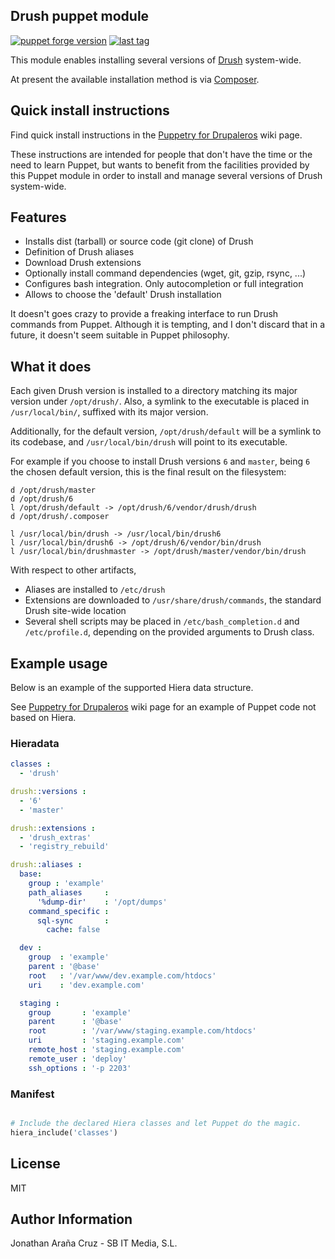 ## Drush puppet module

[![puppet forge version](https://img.shields.io/puppetforge/v/jonhattan/drush.svg)](http://forge.puppetlabs.com/jonhattan/drush) [![last tag](https://img.shields.io/github/tag/jonhattan/puppet-drush.svg)](https://github.com/jonhattan/puppet-drush/tags)

This module enables installing several versions of [Drush](http://www.drush.org/) system-wide.

At present the available installation method is via [Composer](https://getcomposer.org/).


## Quick install instructions

Find quick install instructions in the [Puppetry for Drupaleros](https://github.com/jonhattan/puppet-drush/wiki/Puppetry-for-Drupaleros)
wiki page.

These instructions are intended for people that don't have the time or the
need to learn Puppet, but wants to benefit from the facilities provided by
this Puppet module in order to install and manage several versions of Drush
system-wide.


## Features

  * Installs dist (tarball) or source code (git clone) of Drush
  * Definition of Drush aliases
  * Download Drush extensions
  * Optionally install command dependencies (wget, git, gzip, rsync, ...)
  * Configures bash integration. Only autocompletion or full integration
  * Allows to choose the 'default' Drush installation

It doesn't goes crazy to provide a freaking interface to run Drush commands
from Puppet. Although it is tempting, and I don't discard that in a future,
it doesn't seem suitable in Puppet philosophy.


## What it does

Each given Drush version is installed to a directory matching its major
version under `/opt/drush/`. Also, a symlink to the executable is placed
in `/usr/local/bin/`, suffixed with its major version.

Additionally, for the default version, `/opt/drush/default` will be a symlink
to its codebase, and `/usr/local/bin/drush` will point to its executable.

For example if you choose to install Drush versions `6` and `master`, being
`6` the chosen default version, this is the final result on the filesystem:

```
d /opt/drush/master
d /opt/drush/6
l /opt/drush/default -> /opt/drush/6/vendor/drush/drush
d /opt/drush/.composer

l /usr/local/bin/drush -> /usr/local/bin/drush6
l /usr/local/bin/drush6 -> /opt/drush/6/vendor/bin/drush
l /usr/local/bin/drushmaster -> /opt/drush/master/vendor/bin/drush
```

With respect to other artifacts,

 * Aliases are installed to `/etc/drush`
 * Extensions are downloaded to `/usr/share/drush/commands`, the standard Drush
site-wide location
 * Several shell scripts may be placed in `/etc/bash_completion.d` and
`/etc/profile.d`, depending on the provided arguments to Drush class.


## Example usage

Below is an example of the supported Hiera data structure.

See [Puppetry for Drupaleros](https://github.com/jonhattan/puppet-drush/wiki/Puppetry-for-Drupaleros)
wiki page for an example of Puppet code not based on Hiera.

### Hieradata

```yaml
classes :
  - 'drush'

drush::versions :
  - '6'
  - 'master'

drush::extensions :
  - 'drush_extras'
  - 'registry_rebuild'

drush::aliases :
  base:
    group : 'example'
    path_aliases     :
      '%dump-dir'    : '/opt/dumps'
    command_specific :
      sql-sync       :
        cache: false

  dev :
    group  : 'example'
    parent : '@base'
    root   : '/var/www/dev.example.com/htdocs'
    uri    : 'dev.example.com'

  staging :
    group       : 'example'
    parent      : '@base'
    root        : '/var/www/staging.example.com/htdocs'
    uri         : 'staging.example.com'
    remote_host : 'staging.example.com'
    remote_user : 'deploy'
    ssh_options : '-p 2203'

```


### Manifest

```ruby

# Include the declared Hiera classes and let Puppet do the magic.
hiera_include('classes')
```

## License

MIT


## Author Information

Jonathan Araña Cruz - SB IT Media, S.L.

